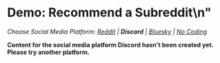# Demo: Recommend a Subreddit\n"
_Choose Social Media Platform: <a href='../../../reddit/ch11_recommendations/05_recommend_bot/03_demo_recommend.html'>Reddit</a> | __Discord__ | <a href='../../../bsky/ch11_recommendations/05_recommend_bot/03_demo_recommend.html'>Bluesky</a> | <a href='../../../nocode/ch11_recommendations/05_recommend_bot/03_demo_recommend.html'>No Coding</a>_

__Content for the social media platform Discord hasn't been created yet. Please try another platform.__